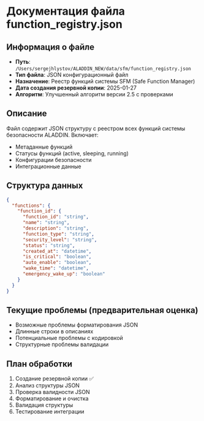 # Документация файла function_registry.json

## Информация о файле
- **Путь**: `/Users/sergejhlystov/ALADDIN_NEW/data/sfm/function_registry.json`
- **Тип файла**: JSON конфигурационный файл
- **Назначение**: Реестр функций системы SFM (Safe Function Manager)
- **Дата создания резервной копии**: 2025-01-27
- **Алгоритм**: Улучшенный алгоритм версии 2.5 с проверками

## Описание
Файл содержит JSON структуру с реестром всех функций системы безопасности ALADDIN. Включает:
- Метаданные функций
- Статусы функций (active, sleeping, running)
- Конфигурации безопасности
- Интеграционные данные

## Структура данных
```json
{
  "functions": {
    "function_id": {
      "function_id": "string",
      "name": "string", 
      "description": "string",
      "function_type": "string",
      "security_level": "string",
      "status": "string",
      "created_at": "datetime",
      "is_critical": "boolean",
      "auto_enable": "boolean",
      "wake_time": "datetime",
      "emergency_wake_up": "boolean"
    }
  }
}
```

## Текущие проблемы (предварительная оценка)
- Возможные проблемы форматирования JSON
- Длинные строки в описаниях
- Потенциальные проблемы с кодировкой
- Структурные проблемы валидации

## План обработки
1. Создание резервной копии ✅
2. Анализ структуры JSON
3. Проверка валидности JSON
4. Форматирование и очистка
5. Валидация структуры
6. Тестирование интеграции